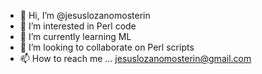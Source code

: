 - 👋 Hi, I’m @jesuslozanomosterin
- 👀 I’m interested in Perl code
- 🌱 I’m currently learning ML
- 💞️ I’m looking to collaborate on Perl scripts
- 📫 How to reach me ... jesuslozanomosterin@gmail.com

<!---
jesuslozanomosterin/jesuslozanomosterin is a ✨ special ✨ repository because its `README.md` (this file) appears on your GitHub profile.
You can click the Preview link to take a look at your changes.
--->
